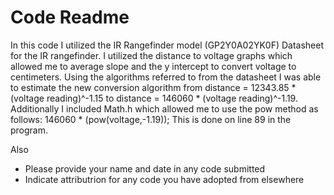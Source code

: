 # Code Readme

In this code I utilized the IR Rangefinder model (GP2Y0A02YK0F) Datasheet for the IR rangefinder. I utilized the distance to voltage graphs which allowed me to average slope and the y intercept to convert voltage to centimeters. Using the algorithms referred to from the datasheet I was able to estimate the new conversion algorithm from distance = 12343.85 * (voltage reading)^-1.15 to distance = 146060 * (voltage reading)^-1.19. Additionally I included Math.h which allowed me to use the pow method as follows: 146060 * (pow(voltage,-1.19)); This is done on line 89 in the program. 

Also
- Please provide your name and date in any code submitted
- Indicate attributrion for any code you have adopted from elsewhere
